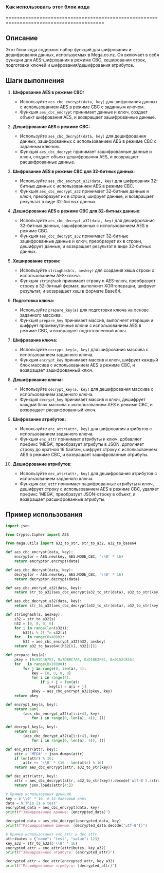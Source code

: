 ### Как использовать этот блок кода
=========================================================================================

Описание
-------------------------
Этот блок кода содержит набор функций для шифрования и дешифрования данных, используемых в Mega.co.nz. Он включает в себя функции для AES-шифрования в режиме CBC, хеширования строк, подготовки ключей и шифрования/дешифрования атрибутов.

Шаги выполнения
-------------------------
1. **Шифрование AES в режиме CBC:**
   - Используйте `aes_cbc_encrypt(data, key)` для шифрования данных с использованием AES в режиме CBC с заданным ключом.
   - Функция `aes_cbc_encrypt` принимает данные и ключ, создает объект шифрования AES, и возвращает зашифрованные данные.

2. **Дешифрование AES в режиме CBC:**
   - Используйте `aes_cbc_decrypt(data, key)` для дешифрования данных, зашифрованных с использованием AES в режиме CBC с заданным ключом.
   - Функция `aes_cbc_decrypt` принимает зашифрованные данные и ключ, создает объект дешифрования AES, и возвращает расшифрованные данные.

3. **Шифрование AES в режиме CBC для 32-битных данных:**
   - Используйте `aes_cbc_encrypt_a32(data, key)` для шифрования 32-битных данных с использованием AES в режиме CBC.
   - Функция `aes_cbc_encrypt_a32` принимает 32-битные данные и ключ, преобразует их в строки, шифрует данные, и возвращает результат в виде 32-битных данных.

4. **Дешифрование AES в режиме CBC для 32-битных данных:**
   - Используйте `aes_cbc_decrypt_a32(data, key)` для дешифрования 32-битных данных, зашифрованных с использованием AES в режиме CBC.
   - Функция `aes_cbc_decrypt_a32` принимает 32-битные зашифрованные данные и ключ, преобразует их в строки, дешифрует данные, и возвращает результат в виде 32-битных данных.

5. **Хеширование строки:**
   - Используйте `stringhash(s, aeskey)` для создания хеша строки с использованием AES-ключа.
   - Функция `stringhash` принимает строку и AES-ключ, преобразует строку в 32-битный формат, выполняет XOR-операции, шифрует результат, и возвращает хеш в формате Base64.

6. **Подготовка ключа:**
   - Используйте `prepare_key(a)` для подготовки ключа на основе заданного массива.
   - Функция `prepare_key` принимает массив, выполняет итерации и шифрует промежуточные ключи с использованием AES в режиме CBC, и возвращает подготовленный ключ.

7. **Шифрование ключа:**
   - Используйте `encrypt_key(a, key)` для шифрования массива с использованием заданного ключа.
   - Функция `encrypt_key` принимает массив и ключ, шифрует каждый блок массива с использованием AES в режиме CBC, и возвращает зашифрованный ключ.

8. **Дешифрование ключа:**
   - Используйте `decrypt_key(a, key)` для дешифрования массива с использованием заданного ключа.
   - Функция `decrypt_key` принимает массив и ключ, дешифрует каждый блок массива с использованием AES в режиме CBC, и возвращает расшифрованный ключ.

9. **Шифрование атрибутов:**
   - Используйте `enc_attr(attr, key)` для шифрования атрибутов с использованием заданного ключа.
   - Функция `enc_attr` принимает атрибуты и ключ, добавляет префикс 'MEGA', преобразует атрибуты в JSON, дополняет строку до кратной 16 байтам, шифрует строку с использованием AES в режиме CBC, и возвращает зашифрованные атрибуты.

10. **Дешифрование атрибутов:**
    - Используйте `dec_attr(attr, key)` для дешифрования атрибутов с использованием заданного ключа.
    - Функция `dec_attr` принимает зашифрованные атрибуты и ключ, дешифрует строку с использованием AES в режиме CBC, удаляет префикс 'MEGA', преобразует JSON-строку в объект, и возвращает расшифрованные атрибуты.

Пример использования
-------------------------

```python
import json

from Crypto.Cipher import AES

from mega.utils import a32_to_str, str_to_a32, a32_to_base64

def aes_cbc_encrypt(data, key):
    encryptor = AES.new(key, AES.MODE_CBC, '\\0' * 16)
    return encryptor.encrypt(data)

def aes_cbc_decrypt(data, key):
    decryptor = AES.new(key, AES.MODE_CBC, '\\0' * 16)
    return decryptor.decrypt(data)

def aes_cbc_encrypt_a32(data, key):
    return str_to_a32(aes_cbc_encrypt(a32_to_str(data), a32_to_str(key)))

def aes_cbc_decrypt_a32(data, key):
    return str_to_a32(aes_cbc_decrypt(a32_to_str(data), a32_to_str(key)))

def stringhash(s, aeskey):
    s32 = str_to_a32(s)
    h32 = [0, 0, 0, 0]
    for i in range(len(s32)):
        h32[i % 4] ^= s32[i]
    for _ in range(0x4000):
        h32 = aes_cbc_encrypt_a32(h32, aeskey)
    return a32_to_base64((h32[0], h32[2]))

def prepare_key(a):
    pkey = [0x93C467E3, 0x7DB0C7A4, 0xD1BE3F81, 0x0152CB56]
    for _ in range(0x10000):
        for j in range(0, len(a), 4):
            key = [0, 0, 0, 0]
            for i in range(4):
                if i + j < len(a):
                    key[i] = a[i + j]
            pkey = aes_cbc_encrypt_a32(pkey, key)
    return pkey

def encrypt_key(a, key):
    return sum(
        (aes_cbc_encrypt_a32(a[i:i+4], key)
            for i in range(0, len(a), 4)), ())

def decrypt_key(a, key):
    return sum(
        (aes_cbc_decrypt_a32(a[i:i+4], key)
            for i in range(0, len(a), 4)), ())

def enc_attr(attr, key):
    attr = 'MEGA' + json.dumps(attr)
    if len(attr) % 16:
        attr += '\\0' * (16 - len(attr) % 16)
    return aes_cbc_encrypt(attr, a32_to_str(key))

def dec_attr(attr, key):
    attr = aes_cbc_decrypt(attr, a32_to_str(key)).decode('utf-8').rstrip('\\0')
    return json.loads(attr[4:])

# Пример использования функций
key = b'\\0' * 16  # 16-байтовый ключ
data = b'This is a test'
encrypted_data = aes_cbc_encrypt(data, key)
print(f"Зашифрованные данные: {encrypted_data}")

decrypted_data = aes_cbc_decrypt(encrypted_data, key)
print(f"Расшифрованные данные: {decrypted_data.decode('utf-8')}")

# Пример использования enc_attr и dec_attr
attributes = {"name": "test", "value": 123}
key_a32 = str_to_a32(b'\\0' * 16)
encrypted_attr = enc_attr(attributes, key_a32)
print(f"Зашифрованные атрибуты: {encrypted_attr}")

decrypted_attr = dec_attr(encrypted_attr, key_a32)
print(f"Расшифрованные атрибуты: {decrypted_attr}")